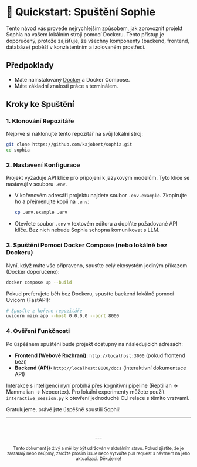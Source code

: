 # 🚀 Quickstart: Spuštění Sophie

Tento návod vás provede nejrychlejším způsobem, jak zprovoznit projekt Sophia na vašem lokálním stroji pomocí Dockeru. Tento přístup je doporučený, protože zajišťuje, že všechny komponenty (backend, frontend, databáze) poběží v konzistentním a izolovaném prostředí.

## Předpoklady

-   Máte nainstalovaný [Docker](https://www.docker.com/products/docker-desktop/) a Docker Compose.
-   Máte základní znalosti práce s terminálem.

## Kroky ke Spuštění

### 1. Klonování Repozitáře

Nejprve si naklonujte tento repozitář na svůj lokální stroj:

```bash
git clone https://github.com/kajobert/sophia.git
cd sophia
```

### 2. Nastavení Konfigurace

Projekt vyžaduje API klíče pro připojení k jazykovým modelům. Tyto klíče se nastavují v souboru `.env`.

-   V kořenovém adresáři projektu najdete soubor `.env.example`. Zkopírujte ho a přejmenujte kopii na `.env`:

    ```bash
    cp .env.example .env
    ```

-   Otevřete soubor `.env` v textovém editoru a doplňte požadované API klíče. Bez nich nebude Sophia schopna komunikovat s LLM.

### 3. Spuštění Pomocí Docker Compose (nebo lokálně bez Dockeru)

Nyní, když máte vše připraveno, spusťte celý ekosystém jediným příkazem (Docker doporučeno):

```bash
docker compose up --build
```

Pokud preferujete běh bez Dockeru, spusťte backend lokálně pomocí Uvicorn (FastAPI):

```bash
# Spusťte z kořene repozitáře
uvicorn main:app --host 0.0.0.0 --port 8000
```

### 4. Ověření Funkčnosti

Po úspěšném spuštění bude projekt dostupný na následujících adresách:

- **Frontend (Webové Rozhraní):** `http://localhost:3000` (pokud frontend běží)
- **Backend (API):** `http://localhost:8000/docs` (interaktivní dokumentace API)

Interakce s inteligencí nyní probíhá přes kognitivní pipeline (Reptilian -> Mammalian -> Neocortex). Pro lokální experimenty můžete použít `interactive_session.py` k otevření jednoduché CLI relace s těmito vrstvami.

Gratulujeme, právě jste úspěšně spustili Sophii!

---
<br>

<p align="center">
  ---
</p>

<p align="center">
  <sub>Tento dokument je živý a měl by být udržován v aktuálním stavu. Pokud zjistíte, že je zastaralý nebo neúplný, založte prosím issue nebo vytvořte pull request s návrhem na jeho aktualizaci. Děkujeme!</sub>
</p>
